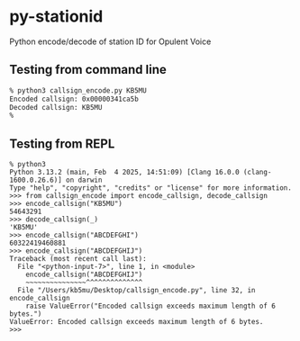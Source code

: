 # py-stationid
Python encode/decode of station ID for Opulent Voice

## Testing from command line

```sh
% python3 callsign_encode.py KB5MU
Encoded callsign: 0x00000341ca5b
Decoded callsign: KB5MU
%
```

## Testing from REPL
```
% python3
Python 3.13.2 (main, Feb  4 2025, 14:51:09) [Clang 16.0.0 (clang-1600.0.26.6)] on darwin
Type "help", "copyright", "credits" or "license" for more information.
>>> from callsign_encode import encode_callsign, decode_callsign
>>> encode_callsign("KB5MU")
54643291
>>> decode_callsign(_)
'KB5MU'
>>> encode_callsign("ABCDEFGHI")
60322419460881
>>> encode_callsign("ABCDEFGHIJ")
Traceback (most recent call last):
  File "<python-input-7>", line 1, in <module>
    encode_callsign("ABCDEFGHIJ")
    ~~~~~~~~~~~~~~~^^^^^^^^^^^^^^
  File "/Users/kb5mu/Desktop/callsign_encode.py", line 32, in encode_callsign
    raise ValueError("Encoded callsign exceeds maximum length of 6 bytes.")
ValueError: Encoded callsign exceeds maximum length of 6 bytes.
>>> 
```
